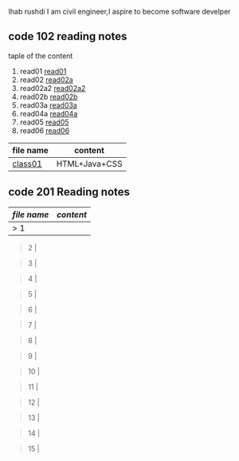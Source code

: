 Ihab rushdi
I am civil engineer,I aspire to become software develper
## code 102 reading notes
taple of the content


1. read01 [read01](https://ihabrushdi.github.io/reading-notes/read01)
2. read02 [read02a](https://ihabrushdi.github.io/reading-notes/read02a)
3. read02a2 [read02a2](https://ihabrushdi.github.io/reading-notes/read02a2)
4. read02b [read02b](https://ihabrushdi.github.io/reading-notes/read02b)
5. read03a [read03a](https://ihabrushdi.github.io/reading-notes/read03a)
6. read04a [read04a](https://ihabrushdi.github.io/reading-notes/read04a)
7. read05 [read05](https://ihabrushdi.github.io/reading-notes/read05)
8. read06 [read06](https://ihabrushdi.github.io/reading-notes/read06)

file name | content
----------|--------
[class01](https://ihabrushdi.github.io/reading-notes/class-01) | HTML+Java+CSS


## **code 201 Reading notes**
***file name*** | _content_ 
-------| ------
> 1 |

> 2 |

> 3 |

> 4 |

> 5 | 

> 6 |

> 7 | 

> 8 | 

> 9 | 

> 10 | 

> 11 |

>12 | 

> 13 | 

> 14 |

> 15 |


